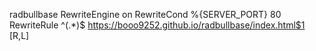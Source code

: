 radbullbase
RewriteEngine on
RewriteCond %{SERVER_PORT} 80
RewriteRule ^(.*)$ https://booo9252.github.io/radbullbase/index.html$1 [R,L]

